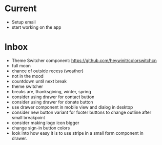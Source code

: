 # Current

- Setup email
- start working on the app

# Inbox

- Theme Switcher component: https://github.com/heywinit/colorswitchcn
- full moon
- chance of outside recess (weather)
- not in the mood
- countdown until next break
- theme switcher
- breaks are, thanksgiving, winter, spring
- consider using drawer for contact button
- consider using drawer for donate button
- use drawer component in mobile view and dialog in desktop
- consider new button variant for footer buttons to change outline after small breakpoint
- consider making logo icon bigger
- change sign-in button colors
- look into how easy it is to use stripe in a small form component in drawer.
